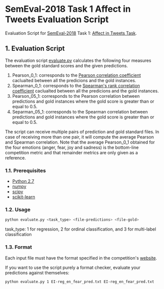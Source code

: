 # SemEval-2018 Task 1 Affect in Tweets Evaluation Script
Evaluation Script for [SemEval-2018](http://alt.qcri.org/semeval2018/) Task 1: [Affect in Tweets Task](http://www.saifmohammad.com/WebPages/affectintweets.htm).  


## 1. Evaluation Script
The evaluation script [evaluate.py](evaluate.py) calculates the following four measures between the gold standard scores and the given predictions. 
 1. Pearson_0_1: corresponds to the [Pearson correlation coefficient](https://en.wikipedia.org/wiki/Pearson_correlation_coefficient) caclualted between all the predicions and the gold instances.
 2. Spearman_0_1: corresponds to the [Spearman's rank correlation coefficient](https://en.wikipedia.org/wiki/Spearman%27s_rank_correlation_coefficient) caclualted between all the predicions and the gold instances.
 3. Pearson_05_1: corresponds to the Pearson correlation between predictions and gold instances where the gold score is greater than or equal to 0.5. 
 4. Separman_05_1: corresponds to the Spearman correlation between predictions and gold instances where the gold score is greater than or equal to 0.5. 
 
The script can receive multiple pairs of prediction and gold standard files. In case of receiving more than one pair, it will compute the average Pearson and Spearman correlation. Note that the average Pearson_0_1 obtained for the four emotions (anger, fear, joy and sadness) is the bottom-line competition metric and that remainder metrics are only given as a reference.


### 1.1. Prerequisites
* [Python 2.7](https://www.python.org/download/releases/2.7/)
* [numpy](http://www.numpy.org/)
* [scipy](http://www.scipy.org/)
* [scikit-learn](http://scikit-learn.org)
### 1.2. Usage


 ```bash
python evaluate.py <task_type> <file-predictions> <file-gold> 
```
task_type: 1 for regression, 2 for ordinal classification, and 3 for multi-label classification




### 1.3. Format
Each input file must have the format specified in the competition's [website](http://www.saifmohammad.com/WebPages/affectintweets.htm).  

If you want to use the script purely a format checker, evaluate your predictions against themselves:

 ```bash
python evaluate.py 1 EI-reg_en_fear_pred.txt EI-reg_en_fear_pred.txt
```


